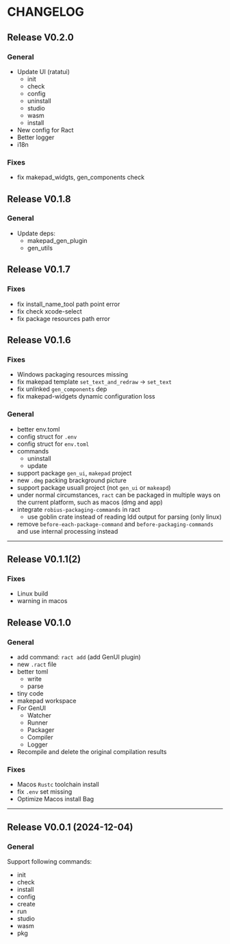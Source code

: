 # CHANGELOG

## Release V0.2.0

### General

- Update UI (ratatui)
  - init
  - check
  - config
  - uninstall
  - studio
  - wasm
  - install
- New config for Ract
- Better logger
- i18n

### Fixes

- fix makepad_widgts, gen_components check

## Release V0.1.8

### General

- Update deps:
  - makepad_gen_plugin
  - gen_utils

## Release V0.1.7

### Fixes

- fix install_name_tool path point error
- fix check xcode-select
- fix package resources path error


## Release V0.1.6

### Fixes

- Windows packaging resources missing
- fix makepad template `set_text_and_redraw` -> `set_text`
- fix unlinked `gen_components` dep
- fix makepad-widgets dynamic configuration loss

### General

- better env.toml
- config struct for `.env`
- config struct for `env.toml`
- commands
  - uninstall
  - update
- support package `gen_ui`, `makepad` project
- new `.dmg` packing brackground picture
- support package usuall project (not `gen_ui` or `makeapd`)
- under normal circumstances, `ract` can be packaged in multiple ways on the current platform, such as macos (dmg and app)
- integrate `robius-packaging-commands` in ract
  - use goblin crate instead of reading ldd output for parsing (only linux)
- remove `before-each-package-command` and `before-packaging-commands` and use internal processing instead


---

## Release V0.1.1(2)

### Fixes

- Linux build
- warning in macos

## Release V0.1.0 

### General

- add command: `ract add` (add GenUI plugin)
- new `.ract` file
- better toml
  - write
  - parse
- tiny code
- makepad workspace
- For GenUI
  - Watcher
  - Runner
  - Packager
  - Compiler
  - Logger
- Recompile and delete the original compilation results

### Fixes

- Macos `Rustc` toolchain install 
- fix `.env` set missing
- Optimize Macos install Bag

---

## Release V0.0.1 (2024-12-04)

### General

Support following commands:

- init
- check
- install
- config
- create
- run
- studio
- wasm
- pkg